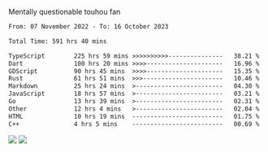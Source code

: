 Mentally questionable touhou fan



<!--START_SECTION:waka-->

```txt
From: 07 November 2022 - To: 16 October 2023

Total Time: 591 hrs 40 mins

TypeScript        225 hrs 59 mins >>>>>>>>>>---------------   38.21 %
Dart              100 hrs 20 mins >>>>---------------------   16.96 %
GDScript          90 hrs 45 mins  >>>>---------------------   15.35 %
Rust              61 hrs 51 mins  >>>----------------------   10.46 %
Markdown          25 hrs 24 mins  >------------------------   04.30 %
JavaScript        18 hrs 57 mins  >------------------------   03.21 %
Go                13 hrs 39 mins  >------------------------   02.31 %
Other             12 hrs 4 mins   >------------------------   02.04 %
HTML              10 hrs 19 mins  -------------------------   01.75 %
C++               4 hrs 5 mins    -------------------------   00.69 %
```

<!--END_SECTION:waka-->

![](https://posei.me/horse_going_hard.gif)
![](https://posei.me/horse_going_hard.gif)
